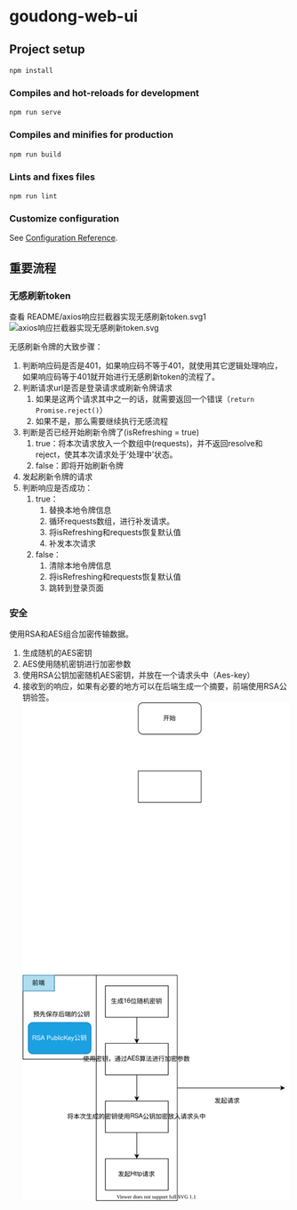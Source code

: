 # goudong-web-ui

## Project setup
```
npm install
```

### Compiles and hot-reloads for development
```
npm run serve
```

### Compiles and minifies for production
```
npm run build
```

### Lints and fixes files
```
npm run lint
```

### Customize configuration
See [Configuration Reference](https://cli.vuejs.org/config/).

## 重要流程
### 无感刷新token
查看 README/axios响应拦截器实现无感刷新token.svg1
![axios响应拦截器实现无感刷新token.svg](README.assets/axios响应拦截器实现无感刷新token.svg)

无感刷新令牌的大致步骤：
1. 判断响应码是否是401，如果响应码不等于401，就使用其它逻辑处理响应，如果响应码等于401就开始进行无感刷新token的流程了。
2. 判断请求url是否是登录请求或刷新令牌请求
   1. 如果是这两个请求其中之一的话，就需要返回一个错误（`return Promise.reject()`）
   2. 如果不是，那么需要继续执行无感流程
3. 判断是否已经开始刷新令牌了(isRefreshing = true)
   1. true：将本次请求放入一个数组中(requests)，并不返回resolve和reject，使其本次请求处于‘处理中’状态。
   2. false：即将开始刷新令牌
4. 发起刷新令牌的请求
5. 判断响应是否成功：
   1. true：
      1. 替换本地令牌信息
      2. 循环requests数组，进行补发请求。
      3. 将isRefreshing和requests恢复默认值
      4. 补发本次请求
   2. false：
      1. 清除本地令牌信息
      2. 将isRefreshing和requests恢复默认值
      3. 跳转到登录页面

### 安全
使用RSA和AES组合加密传输数据。
1. 生成随机的AES密钥
2. AES使用随机密钥进行加密参数
3. 使用RSA公钥加密随机AES密钥，并放在一个请求头中（Aes-key）
4. 接收到的响应，如果有必要的地方可以在后端生成一个摘要，前端使用RSA公钥验签。
![前端使用RSA和AES组合加密](README.assets/前端使用RSA和AES组合加密.svg)